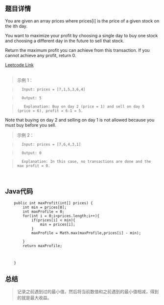 <!--
 * @Author: Li yli2935@uwo.ca
 * @Date: 2023-06-24 15:13:50
 * @LastEditors: Li yli2935@uwo.ca
 * @LastEditTime: 2023-07-25 15:51:10
 * @FilePath: /practie/practice/src/modules/pages/LinkedList/Markdown/MergeTwoSortedLists.md
 * @Description: 这是默认设置,请设置`customMade`, 打开koroFileHeader查看配置 进行设置: https://github.com/OBKoro1/koro1FileHeader/wiki/%E9%85%8D%E7%BD%AE
-->
## 题目详情
You are given an array prices where prices[i] is the price of a given stock on the ith day.

You want to maximize your profit by choosing a single day to buy one stock and choosing a different day in the future to sell that stock.

Return the maximum profit you can achieve from this transaction. If you cannot achieve any profit, return 0.

<a href="https://leetcode.com/problems/best-time-to-buy-and-sell-stock/description/" target="_blank">Leetcode Link</a>
<br/>
<br/>
> 示例 1：

>       Input: prices = [7,1,5,3,6,4]

>       Output: 5

>        Explanation: Buy on day 2 (price = 1) and sell on day 5 (price = 6), profit = 6-1 = 5.
Note that buying on day 2 and selling on day 1 is not allowed because you must buy before you sell.

> 示例 2：

>       Input: prices = [7,6,4,3,1]

>       Output: 0

>       Explanation: In this case, no transactions are done and the max profit = 0.

<br/>

## Java代码
```
    public int maxProfit(int[] prices) {
        int min = prices[0];
        int maxProfile = 0;
        for(int i = 0;i<prices.length;i++){
            if(prices[i] < min){
                min = prices[i];
            }
            maxProfile = Math.max(maxProfile,prices[i] - min);

        }
        return maxProfile;
        
        
        
    }
```
## 总结
> 记录之前遇到过的最小值，然后将当前数值和之前遇到的最小值相减，得到的就是最大收益。
